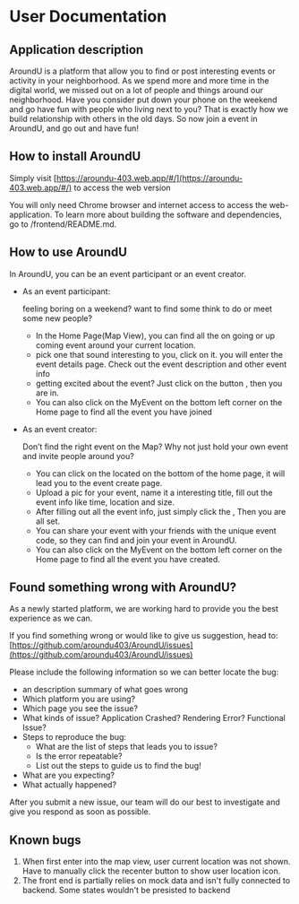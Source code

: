 
# User Documentation

## Application description

AroundU is a platform that allow you to find or post interesting events or activity in your neighborhood. As we spend more and more time in the digital world, we missed out on a lot of people and things around our neighborhood. Have you consider put down your phone on the weekend and go have fun with people who living next to you? That is exactly how we build relationship with others in the old days. So now join a event in AroundU, and go out and have fun!

## How to install AroundU

Simply visit [https://aroundu-403.web.app/#/](https://aroundu-403.web.app/#/) to access the web version

You will only need Chrome browser and internet access to access the web-application. To learn more about building the software and dependencies, go to /frontend/README.md.

## How to use AroundU

In AroundU, you can be an event participant or an event creator.

- As an event participant:
    
    feeling boring on a weekend? want to find some think to do or meet some new people?
    
    - In the Home Page(Map View), you can find all the on going or up coming event around your current location.
    - pick one that sound interesting to you, click on it. you will enter the event details page. Check out the event description and other event info
    - getting excited about the event? Just click on the button <Join Event>, then you are in.
    - You can also click on the MyEvent on the bottom left corner on the Home page to find all the event you have joined
- As an event creator:
    
    Don’t find the right event on the Map? Why not just hold your own event and invite people around you?
    
    - You can click on the <Create button> located on the bottom of the home page, it will lead you to the event create page.
    - Upload a pic for your event, name it a interesting title, fill out the event info like time, location and size.
    - After filling out all the event info, just simply click the <publish button>, Then you are all set.
    - You can share your event with your friends with the unique event code, so they can find and join your event in AroundU.
    - You can also click on the MyEvent on the bottom left corner on the Home page to find all the event you have created.

## Found something wrong with AroundU?

As a newly started platform, we are working hard to provide you the best experience as we can. 

If you find something wrong or would like to give us suggestion, head to: [https://github.com/aroundu403/AroundU/issues](https://github.com/aroundu403/AroundU/issues)

Please include the following information so we can better locate the bug:

- an description summary of what goes wrong
- Which platform you are using?
- Which page you see the issue?
- What kinds of issue? Application Crashed? Rendering Error? Functional Issue?
- Steps to reproduce the bug:
    - What are the list of steps that leads you to issue?
    - Is the error repeatable?
    - List out the steps to guide us to find the bug!
- What are you expecting?
- What actually happened?

After you submit a new issue, our team will do our best to investigate and give you respond as soon as possible.

## Known bugs

1. When first enter into the map view, user current location was not shown. Have to manually click the recenter button to show user location icon.
2. The front end is partially relies on mock data and isn't fully connected to backend. Some states wouldn't be presisted to backend